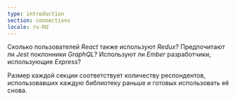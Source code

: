 ```yaml
---
type: introduction
section: connections
locale: ru-RU
---
```


Сколько пользователей _React_ также используют _Redux_? Предпочитают ли _Jest_
поклонники _GraphQL_?
Используют ли _Ember_ разработчики, использующие _Express_?

Размер каждой секции соответствует количеству респондентов, использовавших
каждую библиотеку раньше и готовых использовать её снова.
